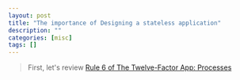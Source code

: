 ```yaml
---
layout: post
title: "The importance of Designing a stateless application"
description: ""
categories: [misc]
tags: []
---
```




> First, let's review [Rule 6 of The Twelve-Factor App: Processes](https://12factor.net/processes)